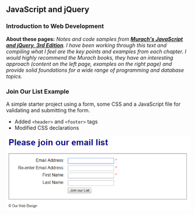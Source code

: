 ## JavaScript and jQuery 

### Introduction to Web Development

**About these pages:** *Notes and code samples from **[Murach's JavaScript and jQuery, 3rd Edition](https://www.murach.com/shop-books/web-development-books/murach-s-javascript-and-jquery-3rd-edition-detail)**. I have been working through this text and compiling what I feel are the key points and examples from each chapter. I would highly recommend the Murach books, they have an interesting approach (content on the left page, examples on the right page) and provide solid foundations for a wide range of programming and database topics.* 


### Join Our List Example

A simple starter project using a form, some CSS and a JavaScript file for validating and submitting the form.

- Added `<header>` and `<footer>` tags
- Modified CSS declarations
 
![Example](/murach-javascript-jquery/ch-1/ch-1-screenshot.png "Join Our List")





